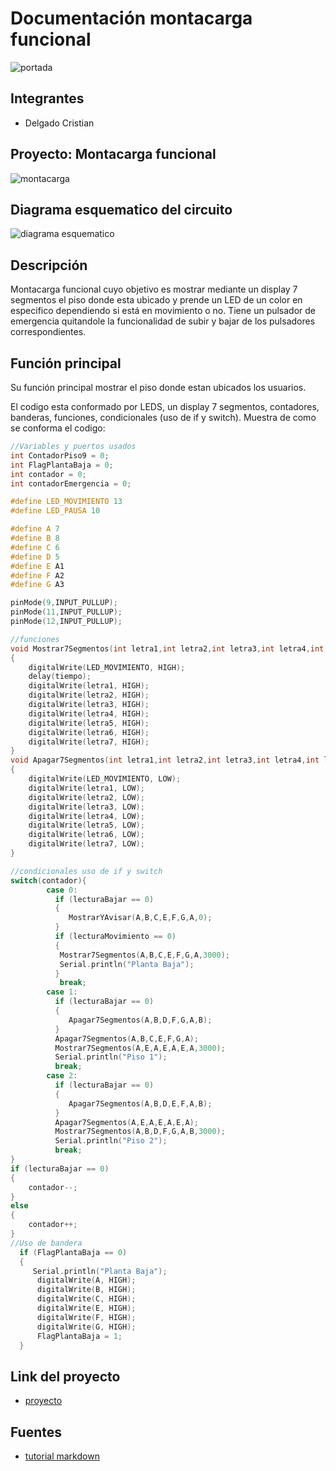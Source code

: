 # Documentación montacarga funcional

![portada](https://i.gyazo.com/dc9a24c2f549c103147ae4d401b4fedb.png "portada")
## Integrantes
* Delgado Cristian



## Proyecto: Montacarga funcional
![montacarga](https://i.gyazo.com/61a03131984bb5e6dc862351ecb67425.png "montacarga funcional")

## Diagrama esquematico del circuito
![diagrama esquematico](https://i.gyazo.com/b0f6a23c64aab6f55a764a66272290d5.png "montacarga funcional")

## Descripción
Montacarga funcional cuyo objetivo es mostrar mediante un display 7 segmentos el piso donde esta ubicado y prende un LED de un color en especifico dependiendo si está en movimiento o no. Tiene un pulsador de emergencia quitandole la funcionalidad de subir y bajar de los pulsadores correspondientes.

## Función principal

Su función principal mostrar el piso donde estan ubicados los usuarios.  

El codigo esta conformado por LEDS, un display 7 segmentos, contadores, banderas, funciones, condicionales (uso de if y switch).
Muestra de como se conforma el codigo:
```c++
//Variables y puertos usados
int ContadorPiso9 = 0;
int FlagPlantaBaja = 0;
int contador = 0;
int contadorEmergencia = 0;

#define LED_MOVIMIENTO 13
#define LED_PAUSA 10

#define A 7
#define B 8
#define C 6
#define D 5
#define E A1
#define F A2
#define G A3

pinMode(9,INPUT_PULLUP);
pinMode(11,INPUT_PULLUP);
pinMode(12,INPUT_PULLUP);

//funciones
void Mostrar7Segmentos(int letra1,int letra2,int letra3,int letra4,int letra5,int letra6,int letra7, int tiempo)
{
  	digitalWrite(LED_MOVIMIENTO, HIGH);
	delay(tiempo);  
    digitalWrite(letra1, HIGH);
    digitalWrite(letra2, HIGH);
    digitalWrite(letra3, HIGH);
    digitalWrite(letra4, HIGH);
    digitalWrite(letra5, HIGH);
    digitalWrite(letra6, HIGH);
    digitalWrite(letra7, HIGH);
}
void Apagar7Segmentos(int letra1,int letra2,int letra3,int letra4,int letra5,int letra6,int letra7)
{
 	digitalWrite(LED_MOVIMIENTO, LOW);
    digitalWrite(letra1, LOW);
    digitalWrite(letra2, LOW);
    digitalWrite(letra3, LOW);
    digitalWrite(letra4, LOW);
    digitalWrite(letra5, LOW);
    digitalWrite(letra6, LOW);
    digitalWrite(letra7, LOW);
}

//condicionales uso de if y switch
switch(contador){
        case 0:
          if (lecturaBajar == 0)
          {
             MostrarYAvisar(A,B,C,E,F,G,A,0);
          } 
          if (lecturaMovimiento == 0)
          {
           Mostrar7Segmentos(A,B,C,E,F,G,A,3000);
           Serial.println("Planta Baja");
          }
           break;
        case 1:
          if (lecturaBajar == 0)
          {
             Apagar7Segmentos(A,B,D,F,G,A,B);   
          } 
          Apagar7Segmentos(A,B,C,E,F,G,A);
          Mostrar7Segmentos(A,E,A,E,A,E,A,3000);
          Serial.println("Piso 1");
          break;
        case 2:
          if (lecturaBajar == 0)
          {
             Apagar7Segmentos(A,B,D,E,F,A,B);   
          } 
          Apagar7Segmentos(A,E,A,E,A,E,A);
          Mostrar7Segmentos(A,B,D,F,G,A,B,3000);
          Serial.println("Piso 2");
          break;
}
if (lecturaBajar == 0)
{
    contador--; 
}
else
{
    contador++;
}
//Uso de bandera
  if (FlagPlantaBaja == 0)
  {
     Serial.println("Planta Baja");
      digitalWrite(A, HIGH);
      digitalWrite(B, HIGH);
      digitalWrite(C, HIGH);
      digitalWrite(E, HIGH);
      digitalWrite(F, HIGH);
      digitalWrite(G, HIGH);
      FlagPlantaBaja = 1;
  }


```

## Link del proyecto
* [proyecto](https://www.tinkercad.com/things/bKFRt3FmXNC)


## Fuentes
* [tutorial markdown](https://www.youtube.com/watch?v=oxaH9CFpeEE)



